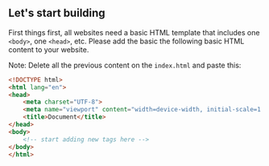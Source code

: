 ## Let's start building

First things first, all websites need a basic HTML template that includes one `<body>`, one `<head>`, etc. Please add the basic the following basic HTML content to your website.

Note: Delete all the previous content on the `index.html` and paste this:

```html
<!DOCTYPE html>
<html lang="en">
<head>
    <meta charset="UTF-8">
    <meta name="viewport" content="width=device-width, initial-scale=1.0">
    <title>Document</title>
</head>
<body>
    <!-- start adding new tags here -->
</body>
</html>
```
